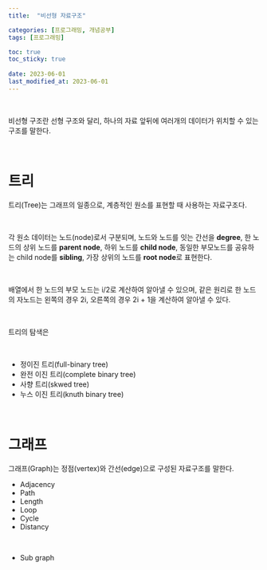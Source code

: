 ```yaml
---
title:  "비선형 자료구조"

categories: [프로그래밍, 개념공부]
tags: [프로그래밍]

toc: true
toc_sticky: true
 
date: 2023-06-01
last_modified_at: 2023-06-01
---
```


<br>

비선형 구조란 선형 구조와 달리, 하나의 자료 앞뒤에 여러개의 데이터가 위치할 수 있는 구조를 말한다.

<br>

# 트리

트리(Tree)는 그래프의 일종으로, 계층적인 원소를 표현할 때 사용하는 자료구조다.

<br>

각 원소 데이터는 노드(node)로서 구분되며, 노드와 노드를 잇는 간선을 **degree**, 한 노드의 상위 노드를 **parent node**, 하위 노드를 **child node**, 동일한 부모노드를 공유하는 child node를 **sibling**, 가장 상위의 노드를 **root node**로 표현한다.

<br>

배열에서 한 노드의 부모 노드는 i/2로 계산하여 알아낼 수 있으며, 같은 원리로 한 노드의 자노드는 왼쪽의 경우 2i, 오른쪽의 경우 2i + 1을 계산하여 알아낼 수 있다.

<br>

트리의 탐색은 

<br>


- 정이진 트리(full-binary tree)
- 완전 이진 트리(complete binary tree)
- 사향 트리(skwed tree)
- 누스 이진 트리(knuth binary tree)

<br>

# 그래프

그래프(Graph)는 정점(vertex)와 간선(edge)으로 구성된 자료구조를 말한다.

- Adjacency
- Path
- Length
- Loop
- Cycle
- Distancy

<br>

- Sub graph
